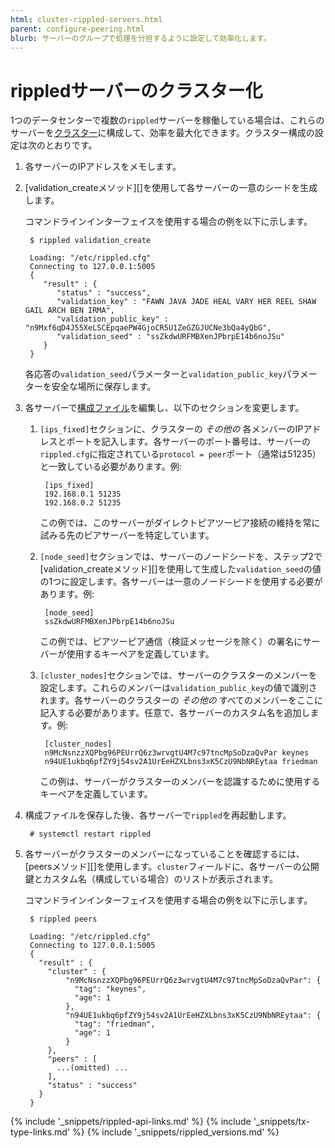 ```yaml
---
html: cluster-rippled-servers.html
parent: configure-peering.html
blurb: サーバーのグループで処理を分担するように設定して効率化します。
---
```

# rippledサーバーのクラスター化

1つのデータセンターで複数の`rippled`サーバーを稼働している場合は、これらのサーバーを[クラスター](clustering.html)に構成して、効率を最大化できます。クラスター構成の設定は次のとおりです。

1. 各サーバーのIPアドレスをメモします。

2. [validation_createメソッド][]を使用して各サーバーの一意のシードを生成します。

    コマンドラインインターフェイスを使用する場合の例を以下に示します。

        $ rippled validation_create

        Loading: "/etc/rippled.cfg"
        Connecting to 127.0.0.1:5005
        {
           "result" : {
              "status" : "success",
              "validation_key" : "FAWN JAVA JADE HEAL VARY HER REEL SHAW GAIL ARCH BEN IRMA",
              "validation_public_key" : "n9Mxf6qD4J55XeLSCEpqaePW4GjoCR5U1ZeGZGJUCNe3bQa4yQbG",
              "validation_seed" : "ssZkdwURFMBXenJPbrpE14b6noJSu"
           }
        }

    各応答の`validation_seed`パラメーターと`validation_public_key`パラメーターを安全な場所に保存します。

3. 各サーバーで[構成ファイル](https://github.com/ripple/rippled/blob/master/cfg/rippled-example.cfg)を編集し、以下のセクションを変更します。

    1. `[ips_fixed]`セクションに、クラスターの _その他の_ 各メンバーのIPアドレスとポートを記入します。各サーバーのポート番号は、サーバーの `rippled.cfg`に指定されている`protocol = peer`ポート（通常は51235）と一致している必要があります。例:

            [ips_fixed]
            192.168.0.1 51235
            192.168.0.2 51235

        この例では、このサーバーがダイレクトピアツーピア接続の維持を常に試みる先のピアサーバーを特定しています。

    2. `[node_seed]`セクションでは、サーバーのノードシードを、ステップ2で[validation_createメソッド][]を使用して生成した`validation_seed`の値の1つに設定します。各サーバーは一意のノードシードを使用する必要があります。例:

            [node_seed]
            ssZkdwURFMBXenJPbrpE14b6noJSu

        この例では、ピアツーピア通信（検証メッセージを除く）の署名にサーバーが使用するキーペアを定義しています。

    3. `[cluster_nodes]`セクションでは、サーバーのクラスターのメンバーを設定します。これらのメンバーは`validation_public_key`の値で識別されます。各サーバーのクラスターの _その他の_ すべてのメンバーをここに記入する必要があります。任意で、各サーバーのカスタム名を追加します。例:

            [cluster_nodes]
            n9McNsnzzXQPbg96PEUrrQ6z3wrvgtU4M7c97tncMpSoDzaQvPar keynes
            n94UE1ukbq6pfZY9j54sv2A1UrEeHZXLbns3xK5CzU9NbNREytaa friedman

        この例は、サーバーがクラスターのメンバーを認識するために使用するキーペアを定義しています。

4. 構成ファイルを保存した後、各サーバーで`rippled`を再起動します。

        # systemctl restart rippled

5. 各サーバーがクラスターのメンバーになっていることを確認するには、[peersメソッド][]を使用します。`cluster`フィールドに、各サーバーの公開鍵とカスタム名（構成している場合）のリストが表示されます。

    コマンドラインインターフェイスを使用する場合の例を以下に示します。

        $ rippled peers

        Loading: "/etc/rippled.cfg"
        Connecting to 127.0.0.1:5005
        {
          "result" : {
            "cluster" : {
                "n9McNsnzzXQPbg96PEUrrQ6z3wrvgtU4M7c97tncMpSoDzaQvPar": {
                  "tag": "keynes",
                  "age": 1
                },
                "n94UE1ukbq6pfZY9j54sv2A1UrEeHZXLbns3xK5CzU9NbNREytaa": {
                  "tag": "friedman",
                  "age": 1
                }
            },
            "peers" : [
              ...(omitted) ...
            ],
            "status" : "success"
          }
        }



<!--{# common link defs #}-->
{% include '_snippets/rippled-api-links.md' %}
{% include '_snippets/tx-type-links.md' %}
{% include '_snippets/rippled_versions.md' %}
